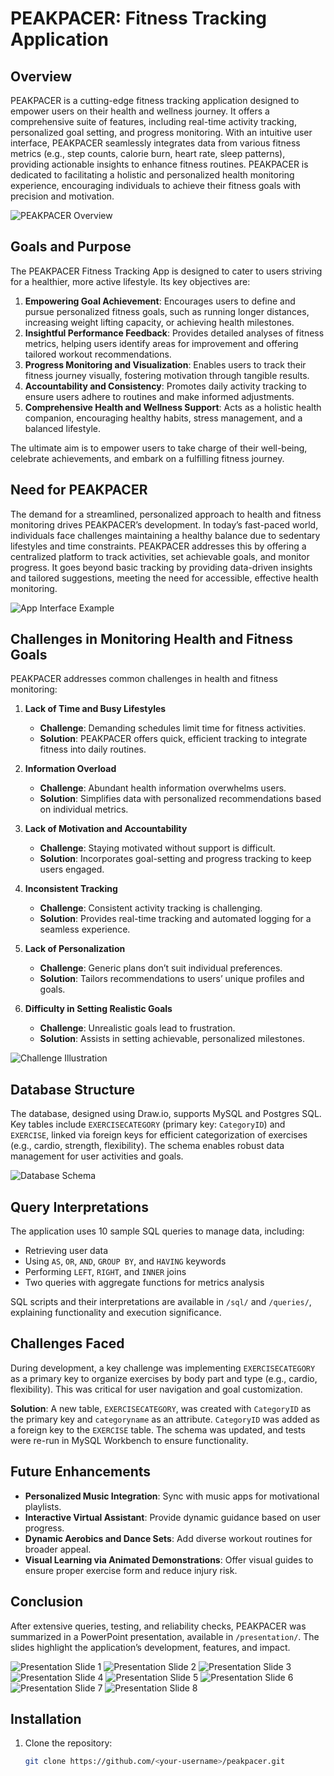 # PEAKPACER: Fitness Tracking Application

## Overview
PEAKPACER is a cutting-edge fitness tracking application designed to empower users on their health and wellness journey. It offers a comprehensive suite of features, including real-time activity tracking, personalized goal setting, and progress monitoring. With an intuitive user interface, PEAKPACER seamlessly integrates data from various fitness metrics (e.g., step counts, calorie burn, heart rate, sleep patterns), providing actionable insights to enhance fitness routines. PEAKPACER is dedicated to facilitating a holistic and personalized health monitoring experience, encouraging individuals to achieve their fitness goals with precision and motivation.

![PEAKPACER Overview](images/image1.jpeg)

## Goals and Purpose
The PEAKPACER Fitness Tracking App is designed to cater to users striving for a healthier, more active lifestyle. Its key objectives are:

1. **Empowering Goal Achievement**: Encourages users to define and pursue personalized fitness goals, such as running longer distances, increasing weight lifting capacity, or achieving health milestones.
2. **Insightful Performance Feedback**: Provides detailed analyses of fitness metrics, helping users identify areas for improvement and offering tailored workout recommendations.
3. **Progress Monitoring and Visualization**: Enables users to track their fitness journey visually, fostering motivation through tangible results.
4. **Accountability and Consistency**: Promotes daily activity tracking to ensure users adhere to routines and make informed adjustments.
5. **Comprehensive Health and Wellness Support**: Acts as a holistic health companion, encouraging healthy habits, stress management, and a balanced lifestyle.

The ultimate aim is to empower users to take charge of their well-being, celebrate achievements, and embark on a fulfilling fitness journey.

## Need for PEAKPACER
The demand for a streamlined, personalized approach to health and fitness monitoring drives PEAKPACER’s development. In today’s fast-paced world, individuals face challenges maintaining a healthy balance due to sedentary lifestyles and time constraints. PEAKPACER addresses this by offering a centralized platform to track activities, set achievable goals, and monitor progress. It goes beyond basic tracking by providing data-driven insights and tailored suggestions, meeting the need for accessible, effective health monitoring.

![App Interface Example](images/image4.jpeg)

## Challenges in Monitoring Health and Fitness Goals
PEAKPACER addresses common challenges in health and fitness monitoring:

1. **Lack of Time and Busy Lifestyles**  
   - **Challenge**: Demanding schedules limit time for fitness activities.  
   - **Solution**: PEAKPACER offers quick, efficient tracking to integrate fitness into daily routines.  

2. **Information Overload**  
   - **Challenge**: Abundant health information overwhelms users.  
   - **Solution**: Simplifies data with personalized recommendations based on individual metrics.  

3. **Lack of Motivation and Accountability**  
   - **Challenge**: Staying motivated without support is difficult.  
   - **Solution**: Incorporates goal-setting and progress tracking to keep users engaged.  

4. **Inconsistent Tracking**  
   - **Challenge**: Consistent activity tracking is challenging.  
   - **Solution**: Provides real-time tracking and automated logging for a seamless experience.  

5. **Lack of Personalization**  
   - **Challenge**: Generic plans don’t suit individual preferences.  
   - **Solution**: Tailors recommendations to users’ unique profiles and goals.  

6. **Difficulty in Setting Realistic Goals**  
   - **Challenge**: Unrealistic goals lead to frustration.  
   - **Solution**: Assists in setting achievable, personalized milestones.  

![Challenge Illustration](images/image3.jpeg)

## Database Structure
The database, designed using Draw.io, supports MySQL and Postgres SQL. Key tables include `EXERCISECATEGORY` (primary key: `CategoryID`) and `EXERCISE`, linked via foreign keys for efficient categorization of exercises (e.g., cardio, strength, flexibility). The schema enables robust data management for user activities and goals.

![Database Schema](images/image2.png)

## Query Interpretations
The application uses 10 sample SQL queries to manage data, including:
- Retrieving user data
- Using `AS`, `OR`, `AND`, `GROUP BY`, and `HAVING` keywords
- Performing `LEFT`, `RIGHT`, and `INNER` joins
- Two queries with aggregate functions for metrics analysis

SQL scripts and their interpretations are available in `/sql/` and `/queries/`, explaining functionality and execution significance.

## Challenges Faced
During development, a key challenge was implementing `EXERCISECATEGORY` as a primary key to organize exercises by body part and type (e.g., cardio, flexibility). This was critical for user navigation and goal customization.  

**Solution**: A new table, `EXERCISECATEGORY`, was created with `CategoryID` as the primary key and `categoryname` as an attribute. `CategoryID` was added as a foreign key to the `EXERCISE` table. The schema was updated, and tests were re-run in MySQL Workbench to ensure functionality.

## Future Enhancements
- **Personalized Music Integration**: Sync with music apps for motivational playlists.
- **Interactive Virtual Assistant**: Provide dynamic guidance based on user progress.
- **Dynamic Aerobics and Dance Sets**: Add diverse workout routines for broader appeal.
- **Visual Learning via Animated Demonstrations**: Offer visual guides to ensure proper exercise form and reduce injury risk.

## Conclusion
After extensive queries, testing, and reliability checks, PEAKPACER was summarized in a PowerPoint presentation, available in `/presentation/`. The slides highlight the application’s development, features, and impact.

![Presentation Slide 1](images/image5.jpeg)
![Presentation Slide 2](images/image6.jpeg)
![Presentation Slide 3](images/image7.jpeg)
![Presentation Slide 4](images/image8.jpeg)
![Presentation Slide 5](images/image9.jpeg)
![Presentation Slide 6](images/image10.jpeg)
![Presentation Slide 7](images/image11.jpeg)
![Presentation Slide 8](images/image12.jpeg)

## Installation
1. Clone the repository:
   ```bash
   git clone https://github.com/<your-username>/peakpacer.git

